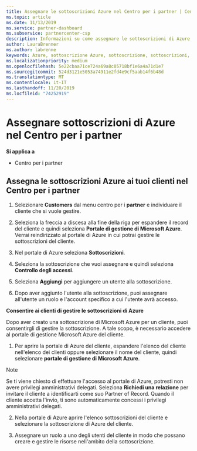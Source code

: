 ```yaml
---
title: Assegnare le sottoscrizioni Azure nel Centro per i partner | Centro per i partner
ms.topic: article
ms.date: 11/13/2019
ms.service: partner-dashboard
ms.subservice: partnercenter-csp
description: Informazioni su come assegnare le sottoscrizioni di Azure ai clienti nel centro per i partner e su come consentire ai clienti di gestire le proprie sottoscrizioni.
author: LauraBrenner
ms.author: labrenne
keywords: Azure, sottoscrizione Azure, sottoscrizione, sottoscrizioni, assegnare la sottoscrizione, gestire la sottoscrizione azure
ms.localizationpriority: medium
ms.openlocfilehash: 5e22cbaa71ce724a69a8c05718bf1e6a4a71d1e7
ms.sourcegitcommit: 524d3121e5053a74911e2fd4e9cf5aab14f6b48d
ms.translationtype: MT
ms.contentlocale: it-IT
ms.lasthandoff: 11/20/2019
ms.locfileid: "74252919"
---
```

# <a name="assign-azure-subscriptions-in-partner-center"></a>Assegnare sottoscrizioni di Azure nel Centro per i partner

**Si applica a**

-  Centro per i partner
 
## <a name="assign-azure-subcriptions-to-your-customers-in-partner-center"></a>Assegna le sottoscrizioni Azure ai tuoi clienti nel Centro per i partner

1. Selezionare **Customers** dal menu centro per i **partner** e individuare il cliente che si vuole gestire.

2.  Seleziona la freccia a discesa alla fine della riga per espandere il record del cliente e quindi seleziona **Portale di gestione di Microsoft Azure**. Verrai reindirizzato al portale di Azure in cui potrai gestire le sottoscrizioni del cliente. 

4. Nel portale di Azure seleziona **Sottoscrizioni**.

5. Seleziona la sottoscrizione che vuoi assegnare e quindi seleziona **Controllo degli accessi**.

6. Seleziona **Aggiungi** per aggiungere un utente alla sottoscrizione. 

7. Dopo aver aggiunto l'utente alla sottoscrizione, puoi assegnare all'utente un ruolo e l'account specifico a cui l'utente avrà accesso. 

**Consentire ai clienti di gestire le sottoscrizioni di Azure**

Dopo aver creato una sottoscrizione di Microsoft Azure per un cliente, puoi consentirgli di gestire la sottoscrizione. A tale scopo, è necessario accedere al portale di gestione Microsoft Azure del cliente. 

1.  Per aprire la portale di Azure del cliente, espandere l'elenco del cliente nell'elenco dei clienti oppure selezionare il nome del cliente, quindi selezionare **portale di gestione di Microsoft Azure**.
    
> [!NOTE]  
> Se ti viene chiesto di effettuare l'accesso al portale di Azure, potresti non avere privilegi amministrativi delegati. Seleziona **Richiedi una relazione** per invitare il cliente a identificarti come suo Partner of Record. Quando il cliente accetta l'invio, ti sono automaticamente concessi i privilegi amministrativi delegati. 

2.  Nella portale di Azure aprire l'elenco sottoscrizioni del cliente e selezionare la sottoscrizione di Azure del cliente.

3.  Assegnare un ruolo a uno degli utenti del cliente in modo che possano creare e gestire le risorse nell'ambito della sottoscrizione.


